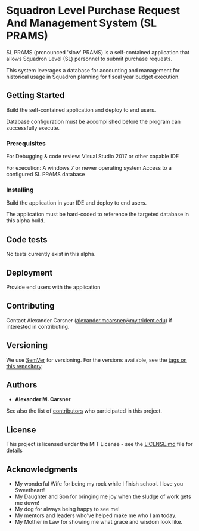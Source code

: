 # Squadron Level Purchase Request And Management System (SL PRAMS)

SL PRAMS (pronounced 'slow' PRAMS) is a self-contained application that allows Squadron Level (SL) personnel to submit purchase requests.  

This system leverages a database for accounting and management for historical usage in Squadron planning for fiscal year budget execution.

## Getting Started

Build the self-contained application and deploy to end users.

Database configuration must be accomplished before the program can successfully execute.

### Prerequisites

For Debugging & code review:
Visual Studio 2017 or other capable IDE

For execution:
A windows 7 or newer operating system
Access to a configured SL PRAMS database


### Installing

Build the application in your IDE and deploy to end users.  

The application must be hard-coded to reference the targeted database in this alpha build.

## Code tests

No tests currently exist in this alpha.



## Deployment

Provide end users with the application


## Contributing

Contact Alexander Carsner (alexander.mcarsner@my.trident.edu) if interested in contributing.

## Versioning

We use [SemVer](http://semver.org/) for versioning. For the versions available, see the [tags on this repository](https://github.com/your/project/tags). 

## Authors

* **Alexander M. Carsner**

See also the list of [contributors](https://github.com/your/project/contributors) who participated in this project.

## License

This project is licensed under the MIT License - see the [LICENSE.md](LICENSE.md) file for details

## Acknowledgments

* My wonderful Wife for being my rock while I finish school. I love you Sweetheart!
* My Daughter and Son for bringing me joy when the sludge of work gets me down!
* My dog for always being happy to see me!
* My mentors and leaders who've helped make me who I am today.
* My Mother in Law for showing me what grace and wisdom look like.
